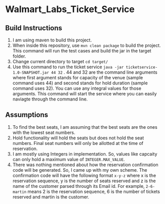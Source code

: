 # Walmart_Labs_Ticket_Service

## Build Instructions
1. I am using maven to build this project.
2. When inside this repository, use `mvn clean package` to build the project. This command will run the test cases and build the jar in the target folder.
3. Change current directory to target `cd target/`
4. Use this command to run the ticket service `java -jar ticketservice-1.0-SNAPSHOT.jar 44 32` . 44 and 32 are the command line arguments where first argument stands for capacity of the venue (sample command uses 44) and second stands for hold duration (sample command uses 32). You can use any integral values for those arguments. This command will start the service where you can easily naviagte through the command line.

## Assumptions
1. To find the best seats, I am assuming that the best seats are the ones with the lowest seat numbers.
2. Hold functionality will hold the seats but does not hold the seat numbers. Final seat numbers will only be allotted at the time of reservation.
3. I am mostly using Integers in implementation. So, values like capcaity can only hold a maximum value of `INTEGER.MAX_VALUE`.
4. There was nothing mentioned about how the reservation confirmation code will be generated. So, I came up with my own scheme. The confirmation code will have the following format `x-y-z` where x is the reservation sequence, y is the number of seats reserved and z is the name of the customer parsed through its Email id. For example, `2-6-martin` means 2 is the reservation sequence, 6 is the number of tickets reserved and martin is the customer.
